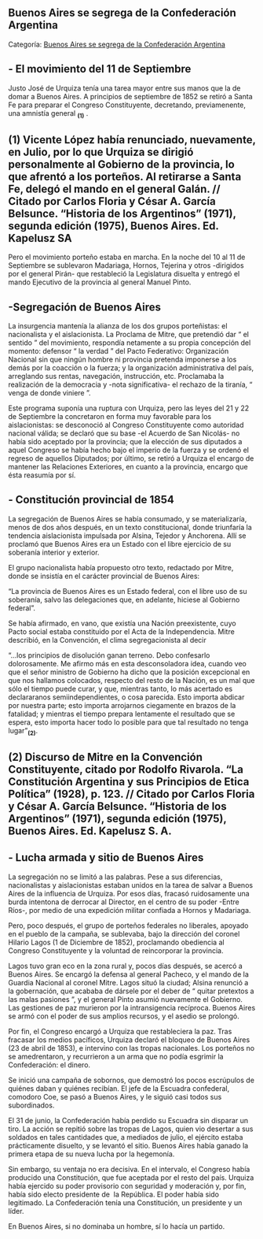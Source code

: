 ## Buenos Aires se segrega de la Confederación Argentina

Categoría: [Buenos Aires se segrega de la Confederación Argentina](http://descubrircorrientes.com.ar/2012/index.php/4543-historia-desde-1814-hasta-la-guerra-de-la-triple-alianza/de-beron-de-astrada-a-latorre-guerra-contra-la-dictadura-rosista-1837-1852/el-acuerdo-de-san-nicolas/buenos-aires-se-segrega-de-la-confederacion-argentina)

## **\- El movimiento del 11 de Septiembre**

Justo José de Urquiza tenía una tarea mayor entre sus manos que la de domar a Buenos Aires. A principios de septiembre de 1852 se retiró a Santa Fe para preparar el Congreso Constituyente, decretando, previamenente, una amnistía general <sub><strong><span><span>(1)</span></span></strong></sub> .

## **(1) Vicente López había renunciado, nuevamente, en Julio, por lo que Urquiza se dirigió personalmente al Gobierno de la provincia, lo que afrentó a los porteños. Al retirarse a Santa Fe, delegó el mando en el general Galán. // Citado por Carlos Floria y César A. García Belsunce. “Historia de los Argentinos” (1971), segunda edición (1975), Buenos Aires. Ed. Kapelusz SA**

Pero el movimiento porteño estaba en marcha. En la noche del 10 al 11 de Septiembre se sublevaron Madariaga, Hornos, Tejerina y otros -dirigidos por el general Pirán- que restableció la Legislatura disuelta y entregó el mando Ejecutivo de la provincia al general Manuel Pinto.

## **\-Segregación de Buenos Aires**

La insurgencia mantenía la alianza de los dos grupos porteñistas: el nacionalista y el aislacionista. La Proclama de Mitre, que pretendió dar “ el sentido ” del movimiento, respondía netamente a su propia concepción del momento: defensor “ la verdad ” del Pacto Federativo: Organización Nacional sin que ningún hombre ni provincia pretenda imponerse a los demás por la coacción o la fuerza; y la organización administrativa del país, arreglando sus rentas, navegación, instrucción, etc. Proclamaba la realización de la democracia y -nota significativa- el rechazo de la tiranía, “ venga de donde viniere ”.

Este programa suponía una ruptura con Urquiza, pero las leyes del 21 y 22 de Septiembre la concretaron en forma muy favorable para los aislacionistas: se desconoció al Congreso Constituyente como autoridad nacional válida; se declaró que su base -el Acuerdo de San Nicolás- no había sido aceptado por la provincia; que la elección de sus diputados a aquel Congreso se había hecho bajo el imperio de la fuerza y se ordenó el regreso de aquellos Diputados; por último, se retiró a Urquiza el encargo de mantener las Relaciones Exteriores, en cuanto a la provincia, encargo que ésta reasumía por sí.

## **\- Constitución provincial de 1854**

La segregación de Buenos Aires se había consumado, y se materializaría, menos de dos años después, en un texto constitucional, donde triunfaría la tendencia aislacionista impulsada por Alsina, Tejedor y Anchorena. Allí se proclamó que Buenos Aires era un Estado con el libre ejercicio de su soberanía interior y exterior.

El grupo nacionalista había propuesto otro texto, redactado por Mitre, donde se insistía en el carácter provincial de Buenos Aires:

“La provincia de Buenos Aires es un Estado federal, con el libre uso de su soberanía, salvo las delegaciones que, en adelante, hiciese al Gobierno federal”.

Se había afirmado, en vano, que existía una Nación preexistente, cuyo Pacto social estaba constituido por el Acta de la Independencia. Mitre describió, en la Convención, el clima segregacionista al decir

“...los principios de disolución ganan terreno. Debo confesarlo dolorosamente. Me afirmo más en esta desconsoladora idea, cuando veo que el señor ministro de Gobierno ha dicho que la posición excepcional en que nos hallamos colocados, respecto del resto de la Nación, es un mal que sólo el tiempo puede curar, y que, mientras tanto, lo más acertado es declararanos semiindependientes, o cosa parecida. Esto importa abdicar por nuestra parte; esto importa arrojarnos ciegamente en brazos de la fatalidad; y mientras el tiempo prepara lentamente el resultado que se espera, esto importa hacer todo lo posible para que tal resultado no tenga lugar”<sub><strong>(2)</strong></sub>.

## **(2) Discurso de Mitre en la Convención Constituyente, citado por Rodolfo Rivarola. “La Constitución Argentina y sus Principios de Etica Política” (1928), p. 123. // Citado por Carlos Floria y César A. García Belsunce. “Historia de los Argentinos” (1971), segunda edición (1975), Buenos Aires. Ed. Kapelusz S. A.**

## **\- Lucha armada y sitio de Buenos Aires**

La segregación no se limitó a las palabras. Pese a sus diferencias, nacionalistas y aislacionistas estaban unidos en la tarea de salvar a Buenos Aires de la influencia de Urquiza. Por esos días, fracasó ruidosamente una burda intentona de derrocar al Director, en el centro de su poder -Entre Ríos-, por medio de una expedición militar confiada a Hornos y Madariaga.

Pero, poco después, el grupo de porteños federales no liberales, apoyado en el pueblo de la campaña, se sublevaba, bajo la dirección del coronel Hilario Lagos (1 de Diciembre de 1852), proclamando obediencia al Congreso Constituyente y la voluntad de reincorporar la provincia.

Lagos tuvo gran eco en la zona rural y, pocos días después, se acercó a Buenos Aires. Se encargó la defensa al general Pacheco, y el mando de la Guardia Nacional al coronel Mitre. Lagos situó la ciudad; Alsina renunció a la gobernación, que acababa de dársele por el deber de “ quitar pretextos a las malas pasiones ”, y el general Pinto asumió nuevamente el Gobierno. Las gestiones de paz murieron por la intransigencia recíproca. Buenos Aires se armó con el poder de sus amplios recursos, y el asedio se prolongó.

Por fin, el Congreso encargó a Urquiza que restableciera la paz. Tras fracasar los medios pacíficos, Urquiza declaró el bloqueo de Buenos Aires (23 de abril de 1853), e intervino con las tropas nacionales. Los porteños no se amedrentaron, y recurrieron a un arma que no podía esgrimir la Confederación: el dinero.

Se inició una campaña de sobornos, que demostró los pocos escrúpulos de quiénes daban y quiénes recibían. El jefe de la Escuadra confederal, comodoro Coe, se pasó a Buenos Aires, y le siguió casi todos sus subordinados.

El 31 de junio, la Confederación había perdido su Escuadra sin disparar un tiro. La acción se repitió sobre las tropas de Lagos, quien vio desertar a sus soldados en tales cantidades que, a mediados de julio, el ejército estaba prácticamente disuelto, y se levantó el sitio. Buenos Aires había ganado la primera etapa de su nueva lucha por la hegemonía.

Sin embargo, su ventaja no era decisiva. En el intervalo, el Congreso había producido una Constitución, que fue aceptada por el resto del país. Urquiza había ejercido su poder provisorio con seguridad y moderación y, por fin, había sido electo presidente de  la República. El poder había sido legitimado. La Confederación tenía una Constitución, un presidente y un líder.

En Buenos Aires, si no dominaba un hombre, sí lo hacía un partido.